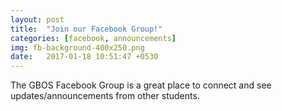 ```yaml
---
layout: post
title:  "Join our Facebook Group!"
categories: [facebook, announcements]
img: fb-background-400x250.png
date:   2017-01-18 10:51:47 +0530
---
```


The GBOS Facebook Group is a great place to connect and see updates/announcements from other students.
